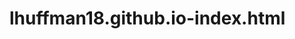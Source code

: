# lhuffman18.github.io-index.html
<!DOCTYPE html><html>
  <head>
    <metacharset="utf-8">
      <title>new webpage</title>
      <style>
        
       
        
      </head>
    <body>
      <h1>Golf</h>
      
      <h2>Benefit's of Playing Golf</h2>
      <li>Good Exercise</li>
      <li>Build Character</li>
      <li>Make New Friends</li>
      
      <p>Golf provides good cardiovascular exercise while burning calories. Swinging a golf club helps to build muscles and strengthen your core.It also provides relation and reduces stress.</p>
      <p>Golf is a game of integrity. It helps to teach a player honesty, perseverance and patience.</p>
      <p>Playing golf is a great way to make new friends. When playing in tournaments you have a lot of time walking the course to talk and get to know your competitors.</p>
      
        
        
      
      
     
        
